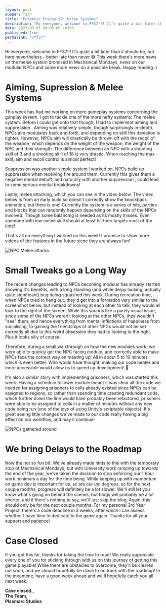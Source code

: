 ```yaml
---
layout: post
number: "37"
title: "Forensic Friday 37: Melee Systems"
description: "Hi everyone, welcome to FF37!!! It's quite a bit later than it should be, but here nevertheless - better late than never 😅 This week there's more news on the melee system promised in Mechanical Mondays, news on our modular NPCs and some more news on a possible break. Happy reading :)"
date: 2023-03-05 00:00:00 +0100
published: true
permalink: "/ff37"
---
```


Hi everyone, welcome to FF37!!! It's quite a bit later than it should be, but here nevertheless - better late than never 😅 This week there's more news on the melee system promised in Mechanical Mondays, news on our modular NPCs and some more news on a possible break. Happy reading :)

# Aiming, Supression & Melee Systems
This week has had me working on more gameplay systems concerning the gunplay system. I got to tackle one of the more hefty systems: The melee system. Before I could get onto that though, I had to implement aiming and suppression . Aiming was relatively simple, though surprisingly in-depth. NPCs aim modulates back and forth, and depending on skill this deviation is tighter. However, NPCs aim will drastically be thrown off with the recoil of the weapon; which depends on the weight of the weapon, the weight of the NPC and their strength. The difference between an NPC with a shooting skill of 3 and a shooting skill of 18 is very drastic. When reaching the max skill, aim and recoil control is almost perfect!

Suppression was another simple system I worked on. NPCs build up suppression when receiving fire around them. Currently this gives them a negative mental debuff, and naturally with another suppression , could lead to some serious mental breakdowns!

Lastly, melee attacking, which you can see in the video below. The video below is from an early build so doesn't correctly show the knockback animation, but there is one! Currently the system is a series of hits, parries and blocks that can randomly happen depending on the skills of the NPCs involved. Though some balancing is needed as its mostly misses. Even someone with low melee skill should at least hit their targets most of the time!

That's all on everything I worked on this week! I promise to show more videos of the features in the future sicne they are always fun!

![NPC Melee attacks](./forensic-friday-media/ff37/melee.gif)

# Small Tweaks go a Long Way
The recent changes leading to NPCs becoming modular has already started showing it's benefits, with a long standing (and while derpy looking, actually quite significant) bug being squashed this week. During recreation time, when NPCs tried to hang out, they'd get into a formation very similar to the screenshot below, but instead of looking at each other to talk, they would all look to the right of the screen. While this sounds like a purely visual issue, since some of the NPCs weren't looking at the other NPCs, they wouldn't "see" them, and hence everything from mental inflictions of happiness from socialising, to gaining the friendships of other NPCs would not be set correctly all due to this weird obsession they had to looking to the right. Plus it looks silly of course!

Therefore, during a small walkthrough on how the new modules work, we were able to quickly get the NPC facing module, and correctly able to make NPCs face the correct way on meeting up! All in about 5 to 10 minutes which is even better. Who would have thought, making our code neater and more accessible would allow us to speed up development! 🤪 

It's also a similar story with implementing prisoners, which was started this week. Having a schedule follower module meant it was clear all the code we needed for assigning prisoners to cells already existed since NPCs can be assigned to regions, so rather than spending time creating redundant code, which further down the line would have probably been refactored, prisoners were able to be assigned to cells in a matter of minutes without any new code being run (one of the joys of using Unity's scriptable objects). It's great seeing little changes we've made to our code really having a big effect on our workflow, and may it continue!

![NPCs gathered around](./forensic-friday-media/ff37/img1.png)

# We bring Delays to the Roadmap
Now the not so fun bit. We've already made hints to this with the temporary stop of Mechanical Mondays, but with University work ramping up towards the end of the year, we've taken the decision to stop enforcing our 1 hour work minimum a day for the time being. While keeping up with momentum on game dev is important for us, so are our uni degrees, so for the next couple months, progress will definitely be a lot slower. We'll still let you know what's going on behind the scenes, but blogs will probably be a lot shorter, and if there's nothing to say, we'll just skip the blog. Again, this should only be for the next couple months. For my personal 3rd Year Project, there's a code deadline in 3 weeks, after which I can assess whether I have time to dedicate to the game again. Thanks for all your support and patience!

# Case Closed
If you got this far, thanks for taking the time to read! We really appreciate every one of you for sticking through with us on this journey of getting this game playable! While there are obstacles to overcome, they'll be cleared out soon, and we should hopefully be close to on track with the roadmap! In the meantime, have a good week ahead and we'll hopefully catch you all next week. 

**Case closed.,**\
**The Team,**\
**Plasmarc Studios**
